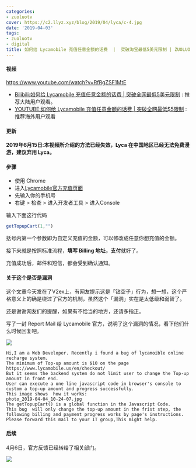 ```yaml
---
categories:
- zuoluotv
cover: https://c2.llyz.xyz/blog/2019/04/lyca/c-4.jpg
date: '2019-04-03'
tags:
- zuoluotv
- digital
title: 如何给 Lycamobile 充值任意金额的话费  |  突破淘宝最低5美元限制 | ZUOLUOTV | VLOG37
---
```


#### 视频

https://www.youtube.com/watch?v=RfRgZSF1MtE

- [Bilibili:如何给 Lycamobile 充值任意金额的话费 | 突破全网最低5美元限制](https://www.bilibili.com/video/av48214410) : 推荐大陆用户观看。
- [YOUTUBE:如何给 Lycamobile 充值任意金额的话费 | 突破全网最低$5限制](https://www.youtube.com/watch?v=RfRgZSF1MtE) : 推荐海外用户观看

#### 更新

**2019年6月15日:本视频所介绍的方法已经失效，Lyca 在中国地区已经无法免费漫游，建议弃用 Lyca。**

#### 步骤

- 使用 Chrome
- 进入[Lycamobile官方充值页面](https://www.lycamobile.us/en/checkout/)
- 先输入你的手机号
- 右键 > 检查 > 进入开发者工具 > 进入Console

输入下面这行代码

```javascript
getTopupCart(1,"")
```

括号内第一个参数即为自定义充值的金额，可以修改成任意你想充值的金额。

接下来就是按照标准流程，**填写 Billing 地址，支付**就好了。

充值成功后，邮件和短信，都会受到确认通知。

#### 关于这个是否是漏洞

这个文章今天发在了V2ex上，有网友提示这是「钻空子」行为，想一想，这个严格意义上的确是绕过了官方的机制，虽然这个「漏洞」实在是太低级和弱智了。

还是谢谢网友们的提醒，如果有不恰当的地方，还请多指正。

写了一封 Report Mail 给 Lycamobile 官方，说明了这个漏洞的情况，看下他们什么时候回复吧。

![](https://c2.llyz.xyz/blog/2019/04/lyca/c-4.jpg)

```shell
Hi,I am a Web Developer. Recently i found a bug of lycamoible online recharge system.
The minimum of Top-up amount is $10 on the page https://www.lycamobile.us/en/checkout/
But it seems the backend system do not limit user to change the Top-up amount in front end.
User can execute a one line javascript code in browser's console to custom a top-up amount and progress successfully.
This image shows  how it works:
photo_2019-04-04_10-24-07.jpg
The getTopupCart() is a global function in the Javascript Code.
This bug  will only change the top-up amount in the frist step, the following billing and payment progress works by page's instructions.
Please forward this mail to your IT group,This might help.
```

#### 后续

4月6日，官方反馈已经转给了相关部门。

![](https://c2.llyz.xyz/blog/2019/04/lyca/c-5.jpg)
